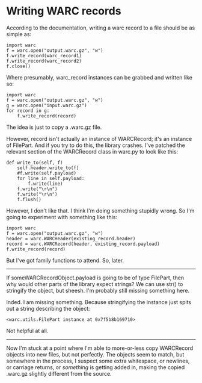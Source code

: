 Writing WARC records
====================

According to the documentation, writing a warc record to a file should be as
simple as:

    import warc
    f = warc.open("output.warc.gz", "w")
    f.write_record(warc_record1)
    f.write_record(warc_record2)
    f.close()

Where presumably, warc_record instances can be grabbed and written like so:

    import warc
    f = warc.open("output.warc.gz", "w")
    g = warc.open("input.warc.gz")
    for record in g:
        f.write_record(record)

The idea is just to copy a .warc.gz file.

However, record isn't actually an instance of WARCRecord; it's
an instance of FilePart. And if you try to do this, the library crashes.
I've patched the relevant section of the WARCRecord class in warc.py to look
like this:

    def write_to(self, f)
        self.header.write_to(f)
        #f.write(self.payload)
        for line in self.payload:
            f.write(line)
        f.write("\r\n")
        f.write("\r\n")
        f.flush()

However, I don't like that. I think I'm doing something stupidly wrong. So
I'm going to experiment with something like this:

    import warc
    f = warc.open("output.warc.gz", "w")
    header = warc.WARCHeader(existing_record.header)
    record = warc.WARCRecord(header, existing_record.payload)
    f.write_record(record)

But I've got family functions to attend. So, later.

--------

If someWARCRecordObject.payload is going to be of type FilePart, then
why would other parts of the library expect strings? We can use str()
to stringify the object, but sheesh. I'm probably still missing something
here.

Inded. I am missing something. Because stringifying the instance just
spits out a string describing the object:

    <warc.utils.FilePart instance at 0x7f5b8b169710>

Not helpful at all.

--------

Now I'm stuck at a point where I'm able to more-or-less copy WARCRecord
objects into new files, but not perfectly. The objects seem to match, but
somewhere in the process, I suspect some extra whitespace, or newlines,
or carriage returns, or *something* is getting added in, making the copied
.warc.gz slightly different from the source.
